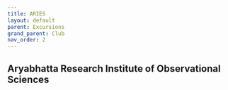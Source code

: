 ```yaml
---
title: ARIES
layout: default
parent: Excursions
grand_parent: Club
nav_order: 2
---
```


## Aryabhatta Research Institute of Observational Sciences
